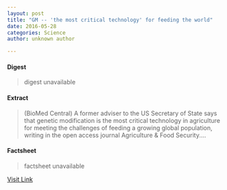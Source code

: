 ```yaml
---
layout: post
title: "GM -- 'the most critical technology' for feeding the world"
date: 2016-05-28
categories: Science
author: unknown author

---
```



#### Digest
>digest unavailable

#### Extract
>(BioMed Central) A former adviser to the US Secretary of State says that genetic modification is the most critical technology in agriculture for meeting the challenges of feeding a growing global population, writing in the open access journal Agriculture & Food Security....

#### Factsheet
>factsheet unavailable

[Visit Link](http://www.eurekalert.org/pub_releases/2015-08/bc-g-081915.php)


